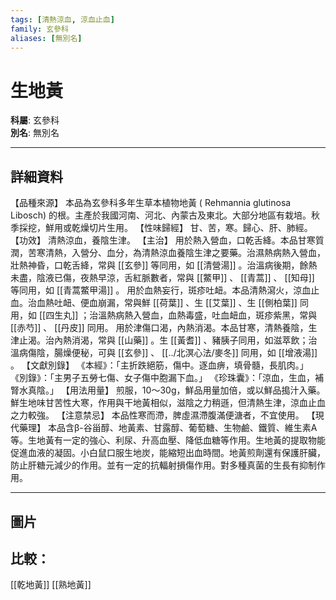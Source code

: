 ```yaml
---
tags: [清熱涼血, 涼血止血]
family: 玄參科
aliases: [無別名]
---
```


# 生地黃

**科屬**: 玄參科  
**別名**: 無別名  

---

## 詳細資料
【品種來源】
本品為玄參科多年生草本植物地黃 (
Rehmannia glutinosa
Libosch) 的根。主產於我國河南、河北、內蒙古及東北。大部分地區有栽培。秋季採挖，鮮用或乾燥切片生用。
【性味歸經】
甘、苦，寒。歸心、肝、肺經。
【功效】
清熱涼血，養陰生津。
【主治】
用於熱入營血，口乾舌絳。本品甘寒質潤，苦寒清熱，入營分、血分，為清熱涼血養陰生津之要藥。治濕熱病熱入營血，壯熱神昏，口乾舌絳，常與 [[玄參]] 等同用，如 [[清營湯]] 。治溫病後期，餘熱未盡，陰液已傷，夜熱早涼，舌紅脈數者，常與 [[鱉甲]] 、 [[青蒿]] 、 [[知母]] 等同用，如 [[青蒿鱉甲湯]] 。
用於血熱妄行，斑疹吐衄。本品清熱瀉火，涼血止血。治血熱吐衄、便血崩漏，常與鮮 [[荷葉]] 、生 [[艾葉]] 、生 [[側柏葉]] 同用，如 [[四生丸]] ；治溫熱病熱入營血，血熱毒盛，吐血衄血，斑疹紫黑，常與 [[赤芍]] 、 [[丹皮]] 同用。
用於津傷口渴，內熱消渴。本品甘寒，清熱養陰，生津止渴。治內熱消渴，常與 [[山藥]] 。生 [[黃耆]] 、豬胰子同用，如滋萃飲；治溫病傷陰，腸燥便秘，可與 [[玄參]] 、 [[../北溟心法/麥冬]] 同用，如 [[增液湯]] 。
【文獻別錄】
《本經》：「主折跌絕筋，傷中。逐血痹，填骨髓，長肌肉。」
《別錄》：「主男子五勞七傷、女子傷中胞漏下血。」
《珍珠囊》：「涼血，生血，補腎水真陰。」
【用法用量】
煎服，10～30g，鮮品用量加倍，或以鮮品搗汁入藥。鮮生地味甘苦性大寒，作用與干地黃相似，滋陰之力稍遜，但清熱生津，涼血止血之力較強。
【注意禁忌】
本品性寒而滯，脾虛濕滯腹滿便溏者，不宜使用。
【現代藥理】
本品含β-谷甾醇、地黃素、甘露醇、葡萄糖、生物鹼、鐵質、維生素A等。生地黃有一定的強心、利尿、升高血壓、降低血糖等作用。生地黃的提取物能促進血液的凝固。小白鼠口服生地炭，能縮短出血時間。地黃煎劑還有保護肝臟，防止肝糖元減少的作用。並有一定的抗輻射損傷作用。對多種真菌的生長有抑制作用。

---

## 圖片
## 比較：
[[乾地黃]]
[[熟地黃]]
